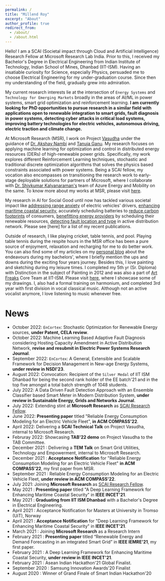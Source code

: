 ```yaml
---
permalink: /
title: "Millend Roy"
excerpt: "About"
author_profile: true
redirect_from: 
  - /about/
  - /about.html
---
```


Hello! I am a SCAI (Societal impact through Cloud and Artificial Intelligence) Research Fellow at Microsoft Research Lab India. Prior to this, I received my Bachelor's Degree in Electrical Engineering from Indian Institute of Technology, Indian School of Mines, Dhanbad (IIT-ISM). Having an insatiable curiosity for Science, especially Physics, persuaded me to choose Electrical Engineering for my under-graduation course. Since then my understanding of the field, gradually grew into admiration.

My current research interests lie at the intersection of `Energy Systems` and `Technology for Emerging Markets` broadly in the areas of AI/ML in power systems, smart grid optimization and reinforcement learning.  **I am currently looking for PhD opportunities to pursue research in a similar field with applications open to renewable integration to smart grids, fault diagnosis in power systems, detecting cyber attacks in critical load systems, improving battery technologies for electric vehicles, autonomous driving, electric traction and climate change.**

At Microsoft Research (MSR), I work on Project [Vasudha](https://www.microsoft.com/en-us/research/project/vasudha/) under the guidance of [Dr. Akshay Nambi](https://www.microsoft.com/en-us/research/people/akshayn/) and [Tanuja Ganu](https://www.microsoft.com/en-us/research/people/taganu/). My research focuses on applying machine learning for optimization and control in distributed energy resources (DERs) of high-renewable power grids. Specifically, my work explores different Reinforcement Learning techniques, stochastic and traditional discrete optimization algorithms that solves the physics based constraints associated with power systems. Being a SCAI fellow, my vocation also encompasses on transitioning the research work to early-stage deployable solutions for partners of Microsoft, where I collaborate with [Dr. Shivkumar Kalyanaraman's](http://www.shivkumar.org/) team of Azure Energy and Mobility on the same. To know more about my works at MSR, please visit [here](msrwork.md).
 
My research in AI for Social Good until now has tackled various societal impact like [addressing range anxiety]() of electric vehicles' drivers, [enhancing maritime coastal security](), accurately scheduling batteries to [reduce carbon footprints]() of consumers, [benefitting energy providers]() by scheduling their renewable resources, [detecting fault location and type]() in active distribution network. Please see [here] for a list of my recent publications. 

Outside of research, I like playing cricket, table tennis, and pool. Playing table tennis during the respite hours in the MSR office has been a pure source of enjoyment, relaxation and recharging for me to do better work. You can also find some of my articles on my [personal blog]() about the endeavours during my bachelors', where I briefly mention the ups and downs during the exciting four years journey. Besides this, I love painting and sketching during my leisure times. I completed my 5th yr (Sr. Diploma) with Distinction in the subject of Painting in 2012 and was also a part of [Art Freaks](https://www.facebook.com/artfreaks.ism) Core Team at IIT-ISM. Please visit [here](), where I showcase some of my drawings. I, also had a formal training on harmonium, and completed 3rd year with first division in vocal classical music. Although not an active vocalist anymore, I love listening to music whenever free.

# News
- October 2022: `EnCortex`: Stochastic Optimization for Renewable Energy sources, __under Patent, CELA review__.
- October 2022: Machine Learning Based Adaptive Fault Diagnosis considering Hosting Capacity Amendment in Active Distribution Network, __revise and resubmit in Electric Power Systems Research Journal__.
- September 2022: `EnCortex`: A General, Extensible and Scalable Framework for Decision Management in New-age Energy Systems, __under review in NSDI'23__.
- August 2022: Convocation: Recipient of the `Silver Medal` of IIT ISM Dhanbad for being the second rank holder of the EE batch'21 and in the top five amongst a total batch strength of 1048 students.
- July 2022: A Data Driven Fault Detection Approach with an Ensemble Classifier based Smart Meter in Modern Distribution System, __under review in Sustainable Energy, Grids and Networks Journal__.
- July 2022: Extending stint at __Microsoft Research__ as [SCAI Research Fellow](https://www.microsoft.com/en-us/research/people/t-roymillend/).
- June 2022: __Presenting paper__ titled "Reliable Energy Consumption Modeling for an Electric Vehicle Fleet", __in ACM COMPASS'22__.
- April 2022: Delivering a __SCAI Technical Talk__ on Project Vasudha, internal to Microsoft Research.
- Februray 2022: Showcasing __TAB'22 demo__ on Project Vasudha to the TAB Committee.
- December 2021 : Delivering a __TEM Talk__ on Smart Grid Utilities, Technology and Empowerment, internal to Microsoft Research.
- December 2021 : __Acceptance Notification__ for "Reliable Energy Consumption Modeling for an Electric Vehicle Fleet" __in ACM COMPASS'22__, my first paper from MSR.
- September 2021 : Reliable Energy Consumption Modeling for an Electric Vehicle Fleet, __under review in ACM COMPASS'22__.
- July 2021: Joining __Microsoft Research__ as [SCAI Research Fellow](https://www.microsoft.com/en-us/research/people/t-roymillend/).
- May 2021 : __Presenting paper__ titled "A Deep Learning Framework for Enhancing Maritime Coastal Security" in  __IEEE INCET'21__. 
- May 2021 : __Graduating from IIT ISM Dhanbad__ with a Bachelor's Degree in Electrical Engineering.
- April 2021 : Acceptance Notification for Masters at University in Tromso (UiT), Norway
- April 2021 : __Acceptance Notification__ for "Deep Learning Framework for Enhancing Maritime Coastal Security" in  __IEEE INCET'21__.   
- March 2021 : Joining __Microsoft Research__ as a Research Intern
- February 2021 : __Presenting paper__ titled “Renewable Energy and Demand Forecasting in an integrated Smart Grid” in __IEEE IEMRE'21__, my first paper.
- February 2021 : A Deep Learning Framework for Enhancing Maritime Coastal Security, __under review in IEEE INCET'21__.
- February 2021 : Asean Indian Hackathon'21 Global Finalist.
- September 2020 : Samsung Innovation Awards'20 Finalist
- August 2020 : Winner of Grand Finale of Smart Indian Hackathon'20
